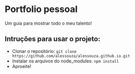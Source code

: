 # Portfolio pessoal

Um guia para mostrar todo o meu talento!

## Intruções para usar o projeto:

* Clonar o repositório: `git clone https://github.com/alessouza/alessouza.github.io.git`
* Instalar os arquivos do node_modules: `npm install`
* Aproeite!
